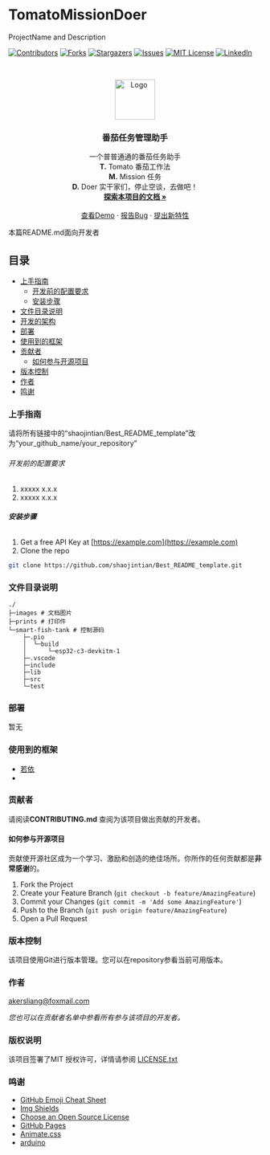 # TomatoMissionDoer

ProjectName and Description

<!-- PROJECT SHIELDS -->

[![Contributors][contributors-shield]][contributors-url]
[![Forks][forks-shield]][forks-url]
[![Stargazers][stars-shield]][stars-url]
[![Issues][issues-shield]][issues-url]
[![MIT License][license-shield]][license-url]
[![LinkedIn][linkedin-shield]][linkedin-url]

<!-- PROJECT LOGO -->

<br />

<p align="center">
  <a href="https://github.com/shaojintian/Best_README_template/">
    <img src="images/logo.png" alt="Logo" width="80" height="80">
  </a>

<h3 align="center">番茄任务管理助手</h3>
  <p align="center">
    一个普普通通的番茄任务助手
<br />
<b>T.</b> Tomato 番茄工作法
 <br />
<b>M.</b> Mission 任务
 <br />
<b>D.</b> Doer 实干家们，停止空谈，去做吧！
    <br />
    <a href="https://github.com/Akers/TomatoMissionDoer"><strong>探索本项目的文档 »</strong></a>
    <br />
    <br />
    <a href="https://github.com/Akers/TomatoMissionDoer">查看Demo</a>
    ·
    <a href="https://github.com/Akers/TomatoMissionDoer/issues">报告Bug</a>
    ·
    <a href="https://github.com/Akers/TomatoMissionDoer/issues">提出新特性</a>
  </p>

</p>

 本篇README.md面向开发者

## 目录

- [上手指南](#上手指南)
  - [开发前的配置要求](#开发前的配置要求)
  - [安装步骤](#安装步骤)
- [文件目录说明](#文件目录说明)
- [开发的架构](#开发的架构)
- [部署](#部署)
- [使用到的框架](#使用到的框架)
- [贡献者](#贡献者)
  - [如何参与开源项目](#如何参与开源项目)
- [版本控制](#版本控制)
- [作者](#作者)
- [鸣谢](#鸣谢)

### 上手指南

请将所有链接中的“shaojintian/Best_README_template”改为“your_github_name/your_repository”

###### 开发前的配置要求

1. xxxxx x.x.x
2. xxxxx x.x.x

###### **安装步骤**

1. Get a free API Key at [https://example.com](https://example.com)
2. Clone the repo

```sh
git clone https://github.com/shaojintian/Best_README_template.git
```

### 文件目录说明

```
./
├─images # 文档图片
├─prints # 打印件
└─smart-fish-tank # 控制源码
    ├─.pio
    │  └─build
    │      └─esp32-c3-devkitm-1
    ├─.vscode
    ├─include
    ├─lib
    ├─src
    └─test
```

### 

### 部署

暂无

### 使用到的框架

- [若依](https://ruoyi.vip/)
- 

### 贡献者

请阅读**CONTRIBUTING.md** 查阅为该项目做出贡献的开发者。

#### 如何参与开源项目

贡献使开源社区成为一个学习、激励和创造的绝佳场所。你所作的任何贡献都是**非常感谢**的。

1. Fork the Project
2. Create your Feature Branch (`git checkout -b feature/AmazingFeature`)
3. Commit your Changes (`git commit -m 'Add some AmazingFeature'`)
4. Push to the Branch (`git push origin feature/AmazingFeature`)
5. Open a Pull Request

### 版本控制

该项目使用Git进行版本管理。您可以在repository参看当前可用版本。

### 作者

akersliang@foxmail.com



 *您也可以在贡献者名单中参看所有参与该项目的开发者。*

### 版权说明

该项目签署了MIT 授权许可，详情请参阅 [LICENSE.txt](https://github.com/shaojintian/Best_README_template/blob/master/LICENSE.txt)

### 鸣谢

- [GitHub Emoji Cheat Sheet](https://www.webpagefx.com/tools/emoji-cheat-sheet)
- [Img Shields](https://shields.io)
- [Choose an Open Source License](https://choosealicense.com)
- [GitHub Pages](https://pages.github.com)
- [Animate.css](https://daneden.github.io/animate.css)
- [arduino](https://www.arduino.cc/)

<!-- links -->

[your-project-path]:shaojintian/Best_README_template
[contributors-shield]: https://github.com/Akers/TomatoMissionDoer.svg?style=flat-square
[contributors-url]: https://github.com/Akers/TomatoMissionDoer/graphs/contributors
[forks-shield]: https://github.com/Akers/TomatoMissionDoer.svg?style=flat-square
[forks-url]: https://github.com/shaojintian/Best_README_template/network/members
[stars-shield]: https://github.com/Akers/TomatoMissionDoer.svg?style=flat-square
[stars-url]:https://github.com/Akers/TomatoMissionDoer/stargazers
[issues-shield]: https://github.com/Akers/TomatoMissionDoer.svg?style=flat-square
[issues-url]: https://github.com/Akers/TomatoMissionDoer.svg
[license-shield]: https://github.com/Akers/TomatoMissionDoer.svg?style=flat-square
[license-url]: https://github.com/Akers/TomatoMissionDoer/blob/master/LICENSE.txt
[linkedin-shield]:https://github.com/Akers/TomatoMissionDoer.svg?style=flat-square&logo=linkedin&colorB=555
[linkedin-url]: https://github.com/Akers/TomatoMissionDoer
